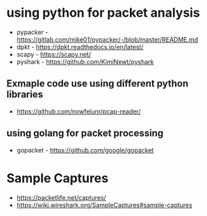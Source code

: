 # using python for packet analysis
- pypacker - https://gitlab.com/mike01/pypacker/-/blob/master/README.md
- dpkt - https://dpkt.readthedocs.io/en/latest/
- scapy - https://scapy.net/
- pyshark - https://github.com/KimiNewt/pyshark

## Exmaple code use using different python libraries
- https://github.com/nowfelunr/pcap-reader/

## using golang for packet processing
- gopacket - https://github.com/google/gopacket

# Sample Captures
- https://packetlife.net/captures/
- https://wiki.wireshark.org/SampleCaptures#sample-captures
